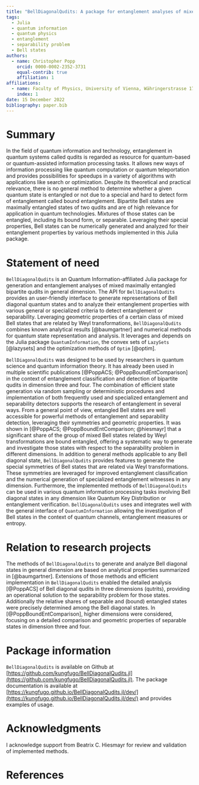 ```yaml
---
title: "BellDiagonalQudits: A package for entanglement analyses of mixed maximally entangled qudits"
tags:
  - Julia
  - quantum information
  - quantum physics
  - entanglement
  - separability problem
  - Bell states
authors:
  - name: Christopher Popp
    orcid: 0000-0002-2352-3731
    equal-contrib: true
    affiliation: 1
affiliations:
  - name: Faculty of Physics, University of Vienna, Währingerstrasse 17, 1090, Vienna Austria
    index: 1
date: 15 December 2022
bibliography: paper.bib
---
```


# Summary

In the field of quantum information and technology, entanglement in quantum
systems called qudits is regarded as resource for quantum-based or quantum-assisted
information processing tasks. It allows new ways of information processing like
quantum computation or quantum teleportation and provides possibilities for
speedups in a variety of algorithms with applications like search or optimization.
Despite its theoretical and practical relevance, there is no general method to determine whether a given
quantum state is entangled or not due to a special and hard to detect form of
entanglement called bound entanglement. Bipartite Bell states are maximally
entangled states of two qudits and are of high relevance for application in
quantum technologies. Mixtures of those states can be entangled, including its
bound form, or separable. Leveraging their special properties, Bell states can
be numerically generated and analyzed for their entanglement properties by
various methods implemented in this Julia package.

# Statement of need

`BellDiagonalQudits` is an Quantum Information-affiliated Julia package for generation and
entanglement analyses of mixed maximally entangled bipartite qudits in general
dimension. The API for `BellDiagonalQudits` provides an user-friendly interface
to generate representations of Bell diagonal quantum states and to analyze their
entanglement properties with various general or specialized criteria to detect
entanglement or separability. Leveraging geometric properties of a certain class
of mixed Bell states that are related by Weyl transformations,
`BellDiagonalQudits` combines known analytical results [@baumgartner] and
numerical methods for quantum state representation and analysis. It leverages
and depends on the Julia package `QuantumInformation`, the convex sets of
`LazySets` [@lazysets] and the optimization methods of `Optim` [@optim].

`BellDiagonalQudits` was designed to be used by researchers in quantum science
and quantum information theory. It has already been used in multiple scientific
publications [@PoppACS; @PoppBoundEntComparison] in the context of entanglement
classification and detection of bipartite qudits in dimension three and
four. The combination of efficient state generation via random sampling or
deterministic procedures and implementation of both frequently used and
specialized entanglement and separability detectors supports the research of
entanglement in several ways. From a general point of view, entangled Bell
states are well accessible for powerful methods of entanglement and
separability detection, leveraging their symmetries and geometric properties. It
was shown in [@PoppACS; @PoppBoundEntComparison; @hiesmayr] that a significant
share of the group of mixed Bell states related by Weyl transformations
are bound entangled, offering a systematic way to generate and investigate
those states with respect to the separability problem in different
dimensions. In addition to general methods applicable to any Bell diagonal state,
`BellDiagonalQudits` provides features to generate the special symmetries of Bell
states that are related via Weyl transformations. These symmetries are leveraged
for improved entanglement classification and the numerical generation of specialized
entanglement witnesses in any dimension. Furthermore, the implemented methods
of `BellDiagonalQudits` can be used in various quantum information processing
tasks involving Bell diagonal states in any dimension like Quantum Key Distribution
or entanglement verification. `BellDiagonalQudits` uses and integrates well with
the general interface of `QuantumInformation` allowing the investigation of Bell
states in the context of quantum channels, entanglement measures or entropy.

# Relation to research projects

The methods of `BellDiagonalQudits` to generate and analyze Bell diagonal states
in general dimension are based on analytical properties summarized in
[@baumgartner]. Extensions of those methods and efficient implementation in
`BellDiagonalQudits` enabled the detailed analysis [@PoppACS] of Bell diagonal
qudits in three dimensions (qutrits), providing an operational solution to the
separability problem for those states. Additionally the relative shares of
separable and (bound) entangled states were precisely determined among the Bell
diagonal states. In [@PoppBoundEntComparison], higher dimensions were
considered, focusing on a detailed comparison and geometric properties of
separable states in dimension three and four.

# Package information

`BellDiagonalQudits` is available on Github at [https://github.com/kungfugo/BellDiagonalQudits.jl](https://github.com/kungfugo/BellDiagonalQudits.jl). The package
documentation is available at [https://kungfugo.github.io/BellDiagonalQudits.jl/dev/](https://kungfugo.github.io/BellDiagonalQudits.jl/dev/) and
provides examples of usage.

# Acknowledgments

I acknowledge support from Beatrix C. Hiesmayr for review and validation of
implemented methods.

# References
